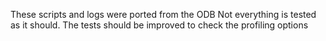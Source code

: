These scripts and logs were ported from the ODB
Not everything is tested as it should. The tests should be improved to check the profiling options

